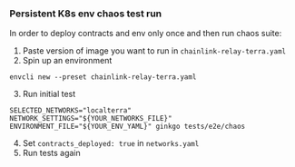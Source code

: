 ### Persistent K8s env chaos test run
In order to deploy contracts and env only once and then run chaos suite:
1. Paste version of image you want to run in `chainlink-relay-terra.yaml`
2. Spin up an environment
```shell
envcli new --preset chainlink-relay-terra.yaml
```
3. Run initial test
```shell
SELECTED_NETWORKS="localterra"  NETWORK_SETTINGS="${YOUR_NETWORKS_FILE}" ENVIRONMENT_FILE="${YOUR_ENV_YAML}" ginkgo tests/e2e/chaos
```
4. Set `contracts_deployed: true` in `networks.yaml`
5. Run tests again